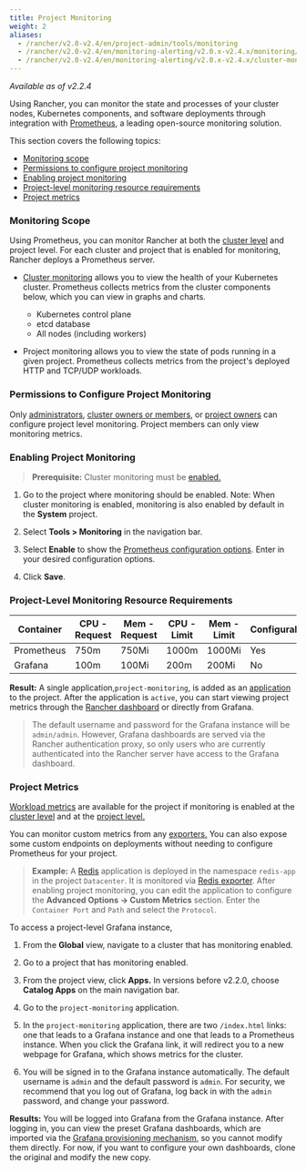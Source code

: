 ```yaml
---
title: Project Monitoring
weight: 2
aliases:
  - /rancher/v2.0-v2.4/en/project-admin/tools/monitoring
  - /rancher/v2.0-v2.4/en/monitoring-alerting/v2.0.x-v2.4.x/monitoring/project-monitoring
  - /rancher/v2.0-v2.4/en/monitoring-alerting/v2.0.x-v2.4.x/cluster-monitoring/project-monitoring
---
```


_Available as of v2.2.4_

Using Rancher, you can monitor the state and processes of your cluster nodes, Kubernetes components, and software deployments through integration with [Prometheus](https://prometheus.io.md), a leading open-source monitoring solution.

This section covers the following topics:

- [Monitoring scope](#monitoring-scope)
- [Permissions to configure project monitoring](#permissions-to-configure-project-monitoring)
- [Enabling project monitoring](#enabling-project-monitoring)
- [Project-level monitoring resource requirements](#project-level-monitoring-resource-requirements)
- [Project metrics](#project-metrics)

### Monitoring Scope

Using Prometheus, you can monitor Rancher at both the [cluster level](./monitoring-alerting/legacy/monitoring/cluster-monitoring.md) and project level. For each cluster and project that is enabled for monitoring, Rancher deploys a Prometheus server.

- [Cluster monitoring](./monitoring-alerting/legacy/monitoring/cluster-monitoring.md) allows you to view the health of your Kubernetes cluster. Prometheus collects metrics from the cluster components below, which you can view in graphs and charts.

    - Kubernetes control plane
    - etcd database
    - All nodes (including workers)

- Project monitoring allows you to view the state of pods running in a given project. Prometheus collects metrics from the project's deployed HTTP and TCP/UDP workloads.

### Permissions to Configure Project Monitoring

Only [administrators](./admin-settings/rbac/global-permissions.md), [cluster owners or members](./admin-settings/rbac/cluster-project-roles/#cluster-roles), or [project owners](./admin-settings/rbac/cluster-project-roles/#project-roles) can configure project level monitoring. Project members can only view monitoring metrics.

### Enabling Project Monitoring

> **Prerequisite:** Cluster monitoring must be [enabled.](./monitoring-alerting/legacy/monitoring/cluster-monitoring.md)

1. Go to the project where monitoring should be enabled. Note: When cluster monitoring is enabled, monitoring is also enabled by default in the **System** project.

1. Select **Tools > Monitoring** in the navigation bar.

1. Select **Enable** to show the [Prometheus configuration options](./monitoring-alerting/legacy/monitoring/cluster-monitoring/prometheus.md). Enter in your desired configuration options.

1. Click **Save**.

### Project-Level Monitoring Resource Requirements

Container| CPU - Request | Mem - Request | CPU - Limit | Mem - Limit | Configurable
---------|---------------|---------------|-------------|-------------|-------------
Prometheus|750m| 750Mi | 1000m | 1000Mi | Yes
Grafana | 100m | 100Mi | 200m | 200Mi | No


**Result:** A single application,`project-monitoring`, is added as an [application](./catalog/apps.md) to the project. After the application is `active`, you can start viewing project metrics through the [Rancher dashboard](./monitoring-alerting/legacy/monitoring/cluster-monitoring.md) or directly from Grafana.

> The default username and password for the Grafana instance will be `admin/admin`. However, Grafana dashboards are served via the Rancher authentication proxy, so only users who are currently authenticated into the Rancher server have access to the Grafana dashboard.

### Project Metrics
[Workload metrics](./monitoring-alerting/v2.0.x-v2.4.x/cluster-monitoring/expression/#workload-metrics) are available for the project if monitoring is enabled at the [cluster level](./monitoring-alerting/legacy/monitoring/cluster-monitoring.md) and at the [project level.](#enabling-project-monitoring)

You can monitor custom metrics from any [exporters.](https://prometheus.io/docs/instrumenting/exporters.md) You can also expose some custom endpoints on deployments without needing to configure Prometheus for your project.

> **Example:**
> A [Redis](https://redis.io.md) application is deployed in the namespace `redis-app` in the project `Datacenter`. It is monitored via [Redis exporter](https://github.com/oliver006/redis_exporter). After enabling project monitoring, you can edit the application to configure the <b>Advanced Options -> Custom Metrics</b> section. Enter the `Container Port` and `Path` and select the `Protocol`.

To access a project-level Grafana instance,

1. From the **Global** view, navigate to a cluster that has monitoring enabled.

1. Go to a project that has monitoring enabled.

1. From the project view, click **Apps.** In versions before v2.2.0, choose **Catalog Apps** on the main navigation bar.

1. Go to the `project-monitoring` application.

1. In the `project-monitoring` application, there are two `/index.html` links: one that leads to a Grafana instance and one that leads to a Prometheus instance. When you click the Grafana link, it will redirect you to a new webpage for Grafana, which shows metrics for the cluster.

1. You will be signed in to the Grafana instance automatically. The default username is `admin` and the default password is `admin`. For security, we recommend that you log out of Grafana, log back in with the `admin` password, and change your password.

**Results:** You will be logged into Grafana from the Grafana instance. After logging in, you can view the preset Grafana dashboards, which are imported via the [Grafana provisioning mechanism](http://docs.grafana.org/administration/provisioning/#dashboards), so you cannot modify them directly. For now, if you want to configure your own dashboards, clone the original and modify the new copy.
